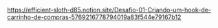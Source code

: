 



https://efficient-sloth-d85.notion.site/Desafio-01-Criando-um-hook-de-carrinho-de-compras-5769216778794019a83f544e79167b12